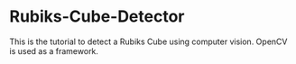 # Rubiks-Cube-Detector

This is the tutorial to detect a Rubiks Cube using computer vision. OpenCV is used as a framework.
